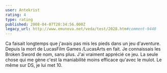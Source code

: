 ```yaml
---
user: Antekrist
rating: 4
type: rating
published: 2008-04-07T20:34:56.000Z
legacy_url: http://www.emunova.net/veda/test/2028.htm#comment-9440
---
```

Ca faisait longtemps que j'avais pas mis les pieds dans un jeu d'aventure. Depuis la mort de LucasFilm Games /LucasArts en fait.
Je connaissais les Broken Sword de nom, sans plus. J'ai vraiment apprécié ce jeu. La seule chose qui me gène c'est la maniabilité moins efficace qu'avec le mulot. Le même sur DS, je lui met 10\.